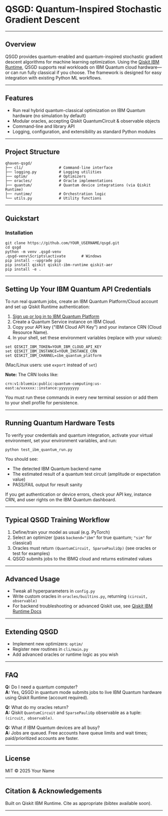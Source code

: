 # QSGD: Quantum-Inspired Stochastic Gradient Descent

---

## Overview

QSGD provides quantum-enabled and quantum-inspired stochastic gradient descent algorithms for machine learning optimization. Using the [Qiskit IBM Runtime](https://github.com/Qiskit/qiskit-ibm-runtime), QSGD supports real workloads on IBM Quantum cloud hardware—or can run fully classical if you choose. The framework is designed for easy integration with existing Python ML workflows.

---

## Features
- Run real hybrid quantum-classical optimization on IBM Quantum hardware (no simulation by default)
- Modular oracles, accepting Qiskit QuantumCircuit & observable objects
- Command-line and library API
- Logging, configuration, and extensibility as standard Python modules

---

## Project Structure

```
qhaven-qsgd/
├── cli/                # Command-line interface
├── logging.py          # Logging utilities
├── optim/              # Optimizers
├── oracles/            # Oracle implementations
├── quantum/            # Quantum device integrations (via Qiskit Runtime)
├── runtime/            # Orchestration logic
└── utils.py            # Utility functions
```

---

## Quickstart

### Installation

```shell
git clone https://github.com/YOUR_USERNAME/qsgd.git
cd qsgd
python -m venv .qsgd-venv
.qsgd-venv\Scripts\activate       # Windows
pip install --upgrade pip
pip install qiskit qiskit-ibm-runtime qiskit-aer
pip install -e .
```

---

## Setting Up Your IBM Quantum API Credentials

To run real quantum jobs, create an IBM Quantum Platform/Cloud account and set up Qiskit Runtime authentication:

1. [Sign up or log in to IBM Quantum Platform](https://quantum-computing.ibm.com/)
2. Create a Quantum Service instance on IBM Cloud.
3. Copy your API key ("IBM Cloud API Key") and your instance CRN (Cloud Resource Name).
4. In your shell, set these environment variables (replace with your values):

```shell
set QISKIT_IBM_TOKEN=YOUR_IBM_CLOUD_API_KEY
set QISKIT_IBM_INSTANCE=YOUR_INSTANCE_CRN
set QISKIT_IBM_CHANNEL=ibm_quantum_platform
```
(Mac/Linux users: use `export` instead of `set`)

**Note:** The CRN looks like: 
```
crn:v1:bluemix:public:quantum-computing:us-east:a/xxxxxx::instance:yyyyyyyyy
```

You must run these commands in every new terminal session or add them to your shell profile for persistence.

---

## Running Quantum Hardware Tests

To verify your credentials and quantum integration, activate your virtual environment, set your environment variables, and run:

```shell
python test_ibm_quantum_run.py
```

You should see:
- The detected IBM Quantum backend name
- The estimated result of a quantum test circuit (amplitude or expectation value)
- PASS/FAIL output for result sanity

If you get authentication or device errors, check your API key, instance CRN, and user rights on the IBM Quantum dashboard.

---

## Typical QSGD Training Workflow
1. Define/train your model as usual (e.g. PyTorch)
2. Select an optimizer (pass `backend="ibm"` for true quantum; `"sim"` for classical)
3. Oracles must return `(QuantumCircuit, SparsePauliOp)` (see oracles or test for examples)
4. QSGD submits jobs to the IBMQ cloud and returns estimated values

---

## Advanced Usage
- Tweak all hyperparameters in `config.py`
- Write custom oracles in `oracles/builtins.py`, returning `(circuit, observable)`
- For backend troubleshooting or advanced Qiskit use, see [Qiskit IBM Runtime Docs](https://docs.quantum.ibm.com/api/qiskit-ibm-runtime)

---

## Extending QSGD
- Implement new optimizers: `optim/`
- Register new routines in `cli/main.py`
- Add advanced oracles or runtime logic as you wish

---

## FAQ
**Q:** Do I need a quantum computer?  
**A:** Yes, QSGD in quantum mode submits jobs to live IBM Quantum hardware using Qiskit Runtime (account required).

**Q:** What do my oracles return?  
**A:** Qiskit `QuantumCircuit` and `SparsePauliOp` observable as a tuple: `(circuit, observable)`.

**Q:** What if IBM Quantum devices are all busy?  
**A:** Jobs are queued. Free accounts have queue limits and wait times; paid/prioritized accounts are faster.

---

## License
MIT © 2025 Your Name

---

## Citation & Acknowledgements
Built on Qiskit IBM Runtime. Cite as appropriate (bibtex available soon).

---
